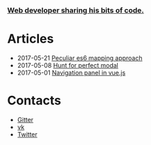 ### [Web developer sharing his bits of code.](https://asvae.gitbooks.io/asvae-articles/)

# Articles

* 2017-05-21 [Peculiar es6 mapping approach](es6-mapping/article.md)
* 2017-05-08 [Hunt for perfect modal](perfect-modal/article.md)
* 2017-05-01 [Navigation panel in vue.js](vue-navbar/article.md)

# Contacts

* [Gitter](https://gitter.im/asvae)
* [vk](https://vk.com/asvae)
* [Twitter](https://twitter.com/asvaee)